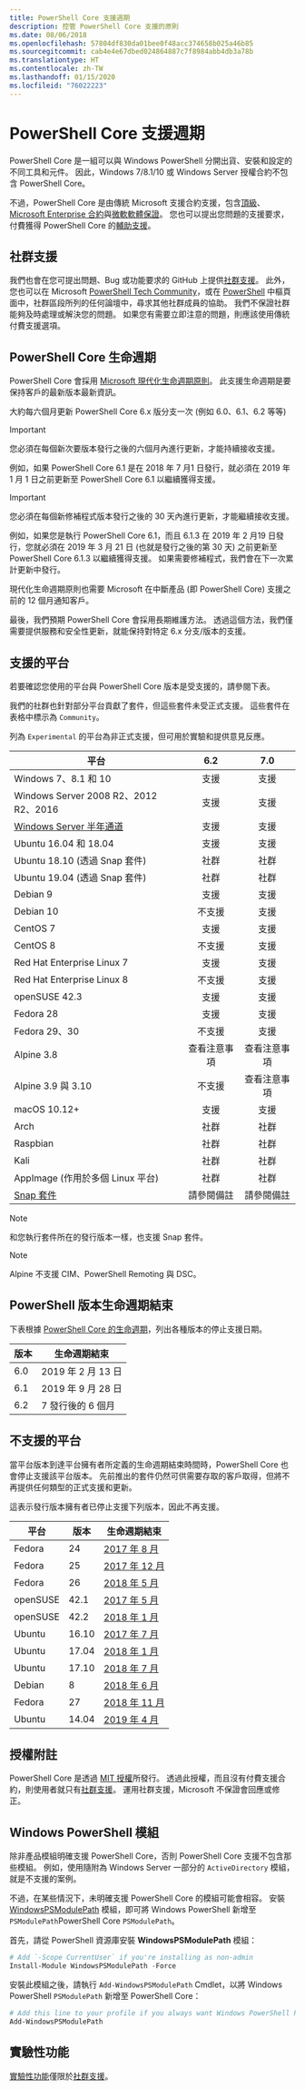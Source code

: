 ```yaml
---
title: PowerShell Core 支援週期
description: 控管 PowerShell Core 支援的原則
ms.date: 08/06/2018
ms.openlocfilehash: 57804df830da01bee0f48acc374658b025a46b85
ms.sourcegitcommit: cab4e4e67dbed024864887c7f8984abb4db3a78b
ms.translationtype: HT
ms.contentlocale: zh-TW
ms.lasthandoff: 01/15/2020
ms.locfileid: "76022223"
---
```

# <a name="powershell-core-support-lifecycle"></a>PowerShell Core 支援週期

PowerShell Core 是一組可以與 Windows PowerShell 分開出貨、安裝和設定的不同工具和元件。 因此，Windows 7/8.1/10 或 Windows Server 授權合約不包含 PowerShell Core。

不過，PowerShell Core 是由傳統 Microsoft 支援合約支援，包含[頂級][]、[Microsoft Enterprise 合約][enterprise-agreement]與[微軟軟體保證][assurance]。
您也可以提出您問題的支援要求，付費獲得 PowerShell Core 的[輔助支援][]。

## <a name="community-support"></a>社群支援

我們也會在您可提出問題、Bug 或功能要求的 GitHub 上提供[社群支援][]。
此外，您也可以在 Microsoft [PowerShell Tech Community][]，或在 [PowerShell][pshub] 中樞頁面中，社群區段所列的任何論壇中，尋求其他社群成員的協助。 我們不保證社群能夠及時處理或解決您的問題。 如果您有需要立即注意的問題，則應該使用傳統付費支援選項。

## <a name="lifecycle-of-powershell-core"></a>PowerShell Core 生命週期

PowerShell Core 會採用 [Microsoft 現代化生命週期原則][modern]。 此支援生命週期是要保持客戶的最新版本最新資訊。

大約每六個月更新 PowerShell Core 6.x 版分支一次 (例如 6.0、6.1、6.2 等等)

> [!IMPORTANT]
> 您必須在每個新次要版本發行之後的六個月內進行更新，才能持續接收支援。

例如，如果 PowerShell Core 6.1 是在 2018 年 7 月1 日發行，就必須在 2019 年 1 月 1 日之前更新至 PowerShell Core 6.1 以繼續獲得支援。

> [!IMPORTANT]
> 您必須在每個新修補程式版本發行之後的 30 天內進行更新，才能繼續接收支援。

例如，如果您是執行 PowerShell Core 6.1，而且 6.1.3 在 2019 年 2 月19 日發行，您就必須在 2019 年 3 月 21 日 (也就是發行之後的第 30 天) 之前更新至 PowerShell Core 6.1.3 以繼續獲得支援。 如果需要修補程式，我們會在下一次累計更新中發行。

現代化生命週期原則也需要 Microsoft 在中斷產品 (即 PowerShell Core) 支援之前的 12 個月通知客戶。

最後，我們預期 PowerShell Core 會採用長期維護方法。 透過這個方法，我們僅需要提供服務和安全性更新，就能保持對特定 6.x 分支/版本的支援。

## <a name="supported-platforms"></a>支援的平台

若要確認您使用的平台與 PowerShell Core 版本是受支援的，請參閱下表。

我們的社群也針對部分平台貢獻了套件，但這些套件未受正式支援。 這些套件在表格中標示為 `Community`。

列為 `Experimental` 的平台為非正式支援，但可用於實驗和提供意見反應。

| 平台                                          |      6.2      |    7.0    |
|---------------------------------------------------|:-------------:|:---------:|
| Windows 7、8.1 和 10                            |   支援   | 支援 |
| Windows Server 2008 R2、2012 R2、2016             |   支援   | 支援 |
| [Windows Server 半年通道][semi-annual] |   支援   | 支援 |
| Ubuntu 16.04 和 18.04                            |   支援   | 支援 |
| Ubuntu 18.10 (透過 Snap 套件)                   |   社群   | 社群 |
| Ubuntu 19.04 (透過 Snap 套件)                   |   社群   | 社群 |
| Debian 9                                          |   支援   | 支援 |
| Debian 10                                         | 不支援 | 支援 |
| CentOS 7                                          |   支援   | 支援 |
| CentOS 8                                          | 不支援 | 支援 |
| Red Hat Enterprise Linux 7                        |   支援   | 支援 |
| Red Hat Enterprise Linux 8                        | 不支援 | 支援 |
| openSUSE 42.3                                     |   支援   | 支援 |
| Fedora 28                                         |   支援   | 支援 |
| Fedora 29、30                                     | 不支援 | 支援 |
| Alpine 3.8                                        |   查看注意事項    | 查看注意事項  |
| Alpine 3.9 與 3.10                               | 不支援 | 查看注意事項  |
| macOS 10.12+                                      |   支援   | 支援 |
| Arch                                              |   社群   | 社群 |
| Raspbian                                          |   社群   | 社群 |
| Kali                                              |   社群   | 社群 |
| AppImage (作用於多個 Linux 平台)      |   社群   | 社群 |
| [Snap 套件](https://snapcraft.io/powershell)   |   請參閱備註    | 請參閱備註  |

> [!NOTE]
> 和您執行套件所在的發行版本一樣，也支援 Snap 套件。

> [!NOTE]
> Alpine 不支援 CIM、PowerShell Remoting 與 DSC。

## <a name="powershell-releases-end-of-life"></a>PowerShell 版本生命週期結束

下表根據 [PowerShell Core 的生命週期](#lifecycle-of-powershell-core)，列出各種版本的停止支援日期。

| 版本 | 生命週期結束                   |
|---------|-------------------------------|
| 6.0     | 2019 年 2 月 13 日             |
| 6.1     | 2019 年 9 月 28 日            |
| 6.2     | 7 發行後的 6 個月     |

## <a name="unsupported-platforms"></a>不支援的平台

當平台版本到達平台擁有者所定義的生命週期結束時間時，PowerShell Core 也會停止支援該平台版本。 先前推出的套件仍然可供需要存取的客戶取得，但將不再提供任何類型的正式支援和更新。

這表示發行版本擁有者已停止支援下列版本，因此不再支援。

| 平台 | 版本 | 生命週期結束                                                                                 |
|----------|---------|---------------------------------------------------------------------------------------------|
| Fedora   | 24      | [2017 年 8 月](https://fedoramagazine.org/fedora-24-eol/)                                    |
| Fedora   | 25      | [2017 年 12 月](https://fedoramagazine.org/fedora-25-end-life/)                             |
| Fedora   | 26      | [2018 年 5 月](https://fedoramagazine.org/fedora-26-end-life/)                                  |
| openSUSE | 42.1    | [2017 年 5 月](https://lists.opensuse.org/opensuse-security-announce/2017-05/msg00053.html)     |
| openSUSE | 42.2    | [2018 年 1 月](https://lists.opensuse.org/opensuse-security-announce/2017-11/msg00066.html) |
| Ubuntu   | 16.10   | [2017 年 7 月](https://lists.ubuntu.com/archives/ubuntu-announce/2017-July/000223.html)        |
| Ubuntu   | 17.04   | [2018 年 1 月](https://lists.ubuntu.com/archives/ubuntu-announce/2018-January.txt)          |
| Ubuntu   | 17.10   | [2018 年 7 月](https://lists.ubuntu.com/archives/ubuntu-announce/2018-July/000232.html)        |
| Debian   | 8       | [2018 年 6 月](https://lists.debian.org/debian-security-announce/2018/msg00132.html)           |
| Fedora   | 27      | [2018 年 11 月](https://fedoramagazine.org/fedora-27-end-of-life/)                          |
| Ubuntu   | 14.04   | [2019 年 4 月](https://wiki.ubuntu.com/Releases)                                              |

## <a name="notes-on-licensing"></a>授權附註

PowerShell Core 是透過 [MIT 授權][]所發行。 透過此授權，而且沒有付費支援合約，則使用者就只有[社群支援][]。 運用社群支援，Microsoft 不保證會回應或修正。

## <a name="windows-powershell-module"></a>Windows PowerShell 模組

除非產品模組明確支援 PowerShell Core，否則 PowerShell Core 支援不包含那些模組。 例如，使用隨附為 Windows Server 一部分的 `ActiveDirectory` 模組，就是不支援的案例。

不過，在某些情況下，未明確支援 PowerShell Core 的模組可能會相容。 安裝 [WindowsPSModulePath][] 模組，即可將 Windows PowerShell 新增至 `PSModulePath`PowerShell Core `PSModulePath`。

首先，請從 PowerShell 資源庫安裝 **WindowsPSModulePath** 模組：

```powershell
# Add `-Scope CurrentUser` if you're installing as non-admin
Install-Module WindowsPSModulePath -Force
```

安裝此模組之後，請執行 `Add-WindowsPSModulePath` Cmdlet，以將 Windows PowerShell `PSModulePath` 新增至 PowerShell Core：

```powershell
# Add this line to your profile if you always want Windows PowerShell PSModulePath
Add-WindowsPSModulePath
```

## <a name="experimental-features"></a>實驗性功能

[實驗性功能][]僅限於[社群支援](#community-support)。

[頂級]: https://www.microsoft.com/en-us/microsoftservices/support.aspx
[enterprise-agreement]: https://www.microsoft.com/en-us/licensing/licensing-programs/enterprise.aspx
[assurance]: https://www.microsoft.com/en-us/licensing/licensing-programs/software-assurance-default.aspx
[社群支援]: https://github.com/powershell/powershell/issues
[pshub]: https://docs.microsoft.com/powershell
[PowerShell Tech Community]: https://techcommunity.microsoft.com/t5/PowerShell/ct-p/WindowsPowerShell
[輔助支援]: https://support.microsoft.com/assistedsupportproducts
[modern]: https://support.microsoft.com/help/30881/modern-lifecycle-policy
[lifecycle-chart]: ./images/modern-lifecycle.png
[semi-annual]: https://docs.microsoft.com/windows-server/get-started/semi-annual-channel-overview
[MIT 授權]: https://github.com/PowerShell/PowerShell/blob/master/LICENSE.txt
[WindowsPSModulePath]: https://www.powershellgallery.com/packages/WindowsPSModulePath/
[實驗性功能]: /powershell/module/microsoft.powershell.core/about/about_powershell_config?view=powershell-6#experimentalfeatures
